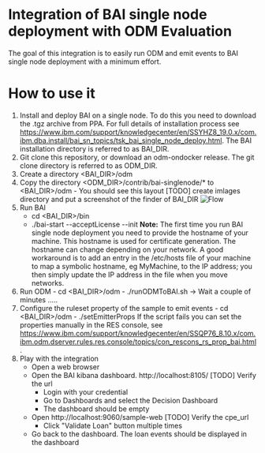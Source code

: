 # Integration of BAI single node deployment with ODM Evaluation

The goal of this integration is to easily run ODM and emit events to BAI single node deployment with a minimum effort.


# How to use it

  1. Install and deploy BAI on a single node. To do this you need to download the .tgz archive from PPA. For full details of installation process see https://www.ibm.com/support/knowledgecenter/en/SSYHZ8_19.0.x/com.ibm.dba.install/bai_sn_topics/tsk_bai_single_node_deploy.html. The BAI installation directory is referred to as BAI_DIR.
  2. Git clone this repository, or download an odm-ondocker release. The git clone directory is referred to as ODM_DIR.
  3. Create a directory <BAI_DIR>/odm
  4. Copy the directory <ODM_DIR>/contrib/bai-singlenode/* to <BAI_DIR>/odm
    - You should see this layout
    [TODO] create imlages directory and put a screenshot of the finder of BAI_DIR
    ![Flow](images/BAI_DIR.png "Finder showing BAI_DIR")
  5. Run BAI
      - cd <BAI_DIR>/bin
      - ./bai-start --acceptLicense --init
     <b>Note:</b> The first time you run BAI single node deployment you need to provide the hostname of your machine. This hostname is used for certificate generation. The hostname can change depending on your network. A good workaround is to add an entry in the /etc/hosts file of your machine to map a symbolic hostname, eg MyMachine, to the IP address; you then simply update the IP address in the file when you move networks. 
  6. Run ODM
    - cd <BAI_DIR>/odm
    - ./runODMToBAI.sh
    -> Wait a couple of minutes .....
  7. Configure the ruleset property of the sample to emit events
    - cd <BAI_DIR>/odm
    - ./setEmitterProps
    If the script fails you can set the properties manually in the RES console, see https://www.ibm.com/support/knowledgecenter/en/SSQP76_8.10.x/com.ibm.odm.dserver.rules.res.console/topics/con_rescons_rs_prop_bai.html.
  8. Play with the integration
      - Open a web browser
      - Open the BAI kibana dashboard. http://localhost:8105/ [TODO] Verify the url
        - Login with your credential
        - Go to Dashboards and select the Decision Dashboard
        - The dashboard should be empty
      - Open http://localhost:9060/sample-web [TODO] Verify the cpe_url
        - Click "Validate Loan" button multiple times
      - Go back to the dashboard. The loan events should be displayed in the dashboard
